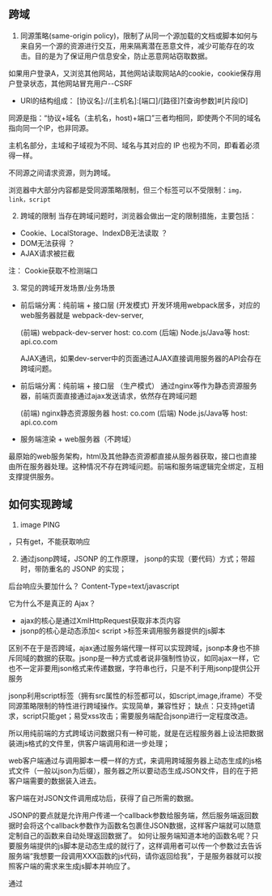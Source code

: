 ## 跨域
1. 同源策略(same-origin policy)，限制了从同一个源加载的文档或脚本如何与来自另一个源的资源进行交互，用来隔离潜在恶意文件，减少可能存在的攻击。目的是为了保证用户信息安全，防止恶意网站窃取数据。

如果用户登录A，又浏览其他网站，其他网站读取网站A的cookie，cookie保存用户登录状态，其他网站冒充用户--CSRF

- URI的结构组成：
  [协议名]://[主机名]:[端口]/[路径]?[查询参数]#[片段ID]

同源是指：“协议+域名（主机名，host)+端口”三者均相同，即使两个不同的域名指向同一个IP，也非同源。

主机名部分，主域和子域视为不同、域名与其对应的 IP 也视为不同，即看着必须得一样。

不同源之间请求资源，则为跨域。

浏览器中大部分内容都是受同源策略限制，但三个标签可以不受限制：`img，link，script`

2. 跨域的限制
  当存在跨域问题时，浏览器会做出一定的限制措施，主要包括：
  - Cookie、LocalStorage、IndexDB无法读取 ？
  - DOM无法获得  ？
  - AJAX请求被拦截

  注： Cookie获取不检测端口

3. 常见的跨域开发场景/业务场景
- 前后端分离：纯前端 + 接口层 (开发模式)
  开发环境用webpack居多，对应的web服务器就是 webpack-dev-server,

  (前端) webpack-dev-server  host: co.com
  (后端) Node.js/Java等      host: api.co.com

  AJAX通讯，如果dev-server中的页面通过AJAX直接调用服务器的API会存在跨域问题。

- 前后端分离：纯前端 + 接口层 （生产模式）
通过nginx等作为静态资源服务器，前端页面直接通过ajax发送请求，依然存在跨域问题

  (前端) nginx静态资源服务器   host: co.com
  (后端) Node.js/Java等      host: api.co.com

- 服务端渲染 + web服务器（不跨域）

最原始的web服务架构，html及其他静态资源都直接从服务器获取，接口也直接由所在服务器处理。这种情况不存在跨域问题。前端和服务端逻辑完全绑定，互相支撑提供服务。

## 如何实现跨域
1. image PING

<image >，只有get，不能获取响应

2. 通过jsonp跨域，JSONP 的工作原理，
jsonp的实现（要代码）方式；带超时，带防重名的 JSONP 的实现；

后台响应头要加什么？
Content-Type=text/javascript

它为什么不是真正的 Ajax？
- ajax的核心是通过XmlHttpRequest获取非本页内容
- jsonp的核心是动态添加< script >标签来调用服务器提供的js脚本

区别不在于是否跨域，ajax通过服务端代理一样可以实现跨域，jsonp本身也不排斥同域的数据的获取。jsonp是一种方式或者说非强制性协议，如同ajax一样，它也不一定非要用json格式来传递数据，字符串也行，只是不利于用jsonp提供公开服务

jsonp利用script标签（拥有src属性的标签都可以，如script,image,iframe）不受同源策略限制的特性进行跨域操作。实现简单，兼容性好；
缺点：只支持get请求，script只能get；易受xss攻击；需要服务端配合jsonp进行一定程度改造。

所以用纯前端的方式跨域访问数据只有一种可能，就是在远程服务器上设法把数据装进js格式的文件里，供客户端调用和进一步处理；

web客户端通过与调用脚本一模一样的方式，来调用跨域服务器上动态生成的js格式文件（一般以json为后缀），服务器之所以要动态生成JSON文件，目的在于把客户端需要的数据装入进去。

客户端在对JSON文件调用成功后，获得了自己所需的数据。


JSONP的要点就是允许用户传递一个callback参数给服务端，然后服务端返回数据时会将这个callback参数作为函数名包裹住JSON数据，这样客户端就可以随意定制自己的函数来自动处理返回数据了。
如何让服务端知道本地的函数名呢？只要服务端提供的js脚本是动态生成的就行了，这样调用者可以传一个参数过去告诉服务端“我想要一段调用XXX函数的js代码，请你返回给我”，于是服务器就可以按照客户端的需求来生成js脚本并响应了。

通过 <script> 标签指向一个需要访问的地址并提供一个回调函数来接收数据当需要通讯时

利用<script >可以跨域的特性，动态添加script元素，向服务器发出请求，请求的查询字符串中有callback参数，指定JSON服务的回调。server把数据放到callback的参数位置传回。

动态
前端：1）定义callback函数，2）传入请求参数，3）动态生成script标签
example:
```javascript
    <script type="text/javascript">
    // 得到航班信息查询结果后的回调函数
    var flightHandler = function(data){
        alert('你查询的航班结果是：票价 ' + data.price + ' 元，' + '余票 ' + data.tickets + ' 张。');
    };
    // 提供jsonp服务的url地址（不管是什么类型的地址，最终生成的返回值都是一段javascript代码）
    var url = "http://flightQuery.com/jsonp/flightResult.aspx?code=CA1998&callback=flightHandler";
  code参数告知服务器要返回的数据，callback参数告知本地回调函数的名字，请把查询结果传入该函数中进行调用

    // 创建script标签，设置其属性
    var script = document.createElement('script');
    script.setAttribute('src', url);
    // 把script标签加入head，此时调用开始
    document.getElementsByTagName('head')[0].appendChild(script);
    </script>
```
服务端返回一个定制的js文件，调用callback函数并且将JSON 数据形式作为参数传递，文件内容：

flightHandler({
    "code": "CA1998",
    "price": 1780,
    "tickets": 5
});
传给flightHandler函数的是一个json。
Content-Type = text/javascript

实现：
```javascript
function JSONP({url,params,callbackKey,callback}) {
  window.jsonpCallback = callback
  const paramKeys = Object.keys(params)
  const paramString = paramKeys.map(key=>`${key} = ${params[key]}`).join('&'))

  const script = document.createElement('script')
  script.setAttribute('src','$(url).?${paramString}')
  document.body.appendChild(script)
}
JSONP({
    url:'http://sss.weibo.com',
    params: {key: 'test'},
    callbackKey: '_cb',
    callback(result) {console.log(result.data)} });
```

只支持GET请求，容易被携带恶意代码。

**常用（CORS，webpack-dev-server proxy代理，Nginx反向代理）**

3. CORS,目前主流的跨域解决方案
用额外的HTTP头来告诉浏览器一个源（origin/domain）上的web应用被准许访问来自不同源服务器上的指定资源。当一个资源从和该资源所在server不同的域请求一个资源时，资源会发起一个跨域HTTP请求。（使用自定义头部让client和server沟通，决定响应是否成功）。
CORS使用通用的跨域解决方式，需要服务端配合进行实现。

如果用express，可以这样在后端设置：
```javascript
var allowCrossDomain = function(req,res,next) {
	res.header('Access-Control-Allow-Origin','http://example.com');
	res.header('Access-Control-Allow-Methods','GET,PUT,POST,DELETE');
	res.header('Access-Control-Allow-Headers','Content-Type');

	next()
}

app.configure(function() {
	...
	app.use(express.session({secret: 'cool beans'});
	app.use(allowCrossDomain));
	...
})
```

CORS 会从简单请求跟非简单请求区分开，再讲 options 预检请求的意义。
对于预检请求，浏览器必须首先用OPTIONS方法发起一个预检请求，从而获知服务端是否允许该跨域请求，服务器确认后，才发起实际的请求。

1）对于简单请求

在发起跨域请求时，浏览器会在请求头字段中自动带上Origin字段，值为当前页面的源信息（所在域）。

服务器根据资源权限配置，如果请求可接受，服务端通过简单的设置 Access-Control-Allow-Origin: your_host，在头部中发回相同的源信息，来允许来自your_host的访问，或Access-Control-Allow-Origin: * 允许任意来源进行跨域请求。

设置：Access-Control-Allow-Origin，Access-Control-Allow-Headers, Access-Control-Allow-Credentials，Content-Type

2）对于非简单请求(自定义头部，GET/POST以外的方法，不同类型的内容主体)，首先发起预检请求，带上真实请求的Method;
  服务端判断是否允许跨域请求，如果允许，则返回允许的来源，允许的请求Methods以及预检请求的有效时长（有效期内，同一请求无需再次发送预检请求，不过不可以任意设置，浏览器有最大时长限制）。

  请求头：
    OPTIONS /update HTTP/1.1
    Origin: http://co.com
    Access-Control-Request-Method: PUT
  响应头：
    HTTP/1.1 200 OK
    Access-Control-Origin： http://co.com
    Access-Control-Allow-Method: POST, PUT, OPTIONS
    Access-Control-Max-Age: 86400
  真实请求和响应

服务端在处理预检请求时，如果允许跨域，服务端只需要设置对应的响应头，然后直接返回即可，无需其他处理。返回

Access-Control-Allow-Origin
Access-Control-Allow-Methods
Access-Control-Allow-Headers
Access-Control-Allow-Amx-Age，允许指定时间内无需再发预检请求


只要一次配置好，之后复用就行。client后续根据响应再发真实的请求.

cookie仍遵循同源政策，server的Access-Control-Allow-Origin必须和请求网站一致，cookie才发送

3） 附带身份凭证的请求
常规的，我们的请求都需要带有身份凭证（如Cookie)，这时服务器端响应中需要额外设置 Access-Control-Allow-Credentials: true。如果未设置，浏览器不会把响应内容返回。

4. proxy代理
在http://co.com的页面上调用http://api.co.com的接口时，会出现跨域问题。我们可以将所有的接口请求都从http://co.com发出，通过proxy配置代理，转发到真正的接口服务器http://api.co.com。这样就绕开了调用接口时浏览器的同源限制。

如http://co.com/api/getSomeData(额外加了/api，方便统一转发)，最后通过 proxy 配置代理，转发到真正的接口服务器http://api.co.com/getSomeData。

webpack配置proxyTable设置开发环境跨域

```javascript
devServer: {
  proxy: {
    '/api': {
      target: 'http://api.co.com',
      // 如果转发后的pathname需要改变，可以通过以下方式重写
      // 下面是把api前缀去掉
      pathRewrite: {
        '^/api/': '',
      },
    },
  }
}
```
因为webpack-dev-server启动了一个服务器，所以在开发时，前端去请求真正的后台接口，是存在跨域问题的。webpack提供的proxyTable，原理就是让服务器反向代理请求真正的接口。
前端请求/api/xxx时，webpack-dev-server启动的服务器会帮我们请求http://api.co.com/xxx，同时返回数据。

打包后的文件，如果打包后的dist和后端代码放在一起，就不存在跨域问题。如果前端静态文件和后端不在一起，可以用Nginx做转发。

5. nginx反向代理,优点是轻量级，启动快，高并发。
我们用node开发的服务通常都要经过nginx的反向代理。

反向代理的原理：所有client的请求都必须先经过nginx的处理，nginx作为代理服务器再将请求转发给node服务，这样就规避了同源请求。不用目标服务器配合.

使用nginx作为静态资源服务器时，也可以做一些代理转发，可以将接口请求全部转发到对应接口服务器。

```javascript
location /api {
  proxy_redirect off;
  proxy_set_header Host $host;
  proxy_set_header X-Real-IP $remote_addr;
  proxy_set_header X-Forwarded-For $proxy_add_x_forwarded_for;
  proxy_set_header X-NginX-Proxy true;
  # 转发时重写地址
  rewrite ^/api/(.*)$ /$1 break;
  # 转发目的地
  proxy_pass http://api.co.com;
}
```

该方法和proxy类似，只是通过不同的方式进行代理，这种方式也是通过绕过浏览器限制的方式解决跨域的。

6. Websocket,websocket的工作原理和机制
只要server支持，头部带ORIGIN，server根据此决定是否和该域的页面通信。

一次http请求，目的是建立websocket通信，建立连接之后，Websocket的c和s都能主动向对方发送和接收数据，之间的通信和HTTP无关了，因此可以跨域。

7. 使用HTML5中新引进的window.postMessage方法来跨域传送数据（ie 67 不支持）
允许来自不同源的脚本采用异步方式进行有限的通信。可以跨文档，多窗口，跨域消息传递。

这种方式通常用于获取嵌入页面中的第三方页面数据。一个页面发送消息，另一个页面判断来源并接收消息

8. iframe跨域
9. document.domain
该方式只能用于二级域名相同的情况下，比如 a.test.com 和 b.test.com 适用于该方式。

只需要给页面添加 document.domain = 'test.com' 表示二级域名都相同就可以实现跨域

**开发环境一般用proxy代理，生产环境一般用Nginx代理**
## 跨域
jsonp方案需要服务端怎么配合，jsonp为什么不支持post方法
Access-Control-Allow-Origin在服务端哪里配置
ajax如何处理跨域，Ajax发生跨域要设置什么（前端）

安全性——何时使用 JSONP、CORS 和 iFrame。

